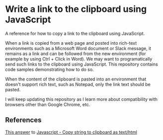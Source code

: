 # Write a link to the clipboard using JavaScript

A reference for how to copy a link to the clipboard using JavaScript.

When a link is copied from a web page and posted into rich-text environments such as a Microsoft Word document or Slack message, it remains as a link and can be followed from the new environment (for example by using Ctrl + Click in Word). We may want to programatically send such links to the clipboard using JavaScript. This repository contains code samples demonstrating how to do so.

When the content of the clipboard is pasted into an environment that doesn't support rich text, such as Notepad, only the link text should be pasted.

I will keep updating this repository as I learn more about compatibility with browsers other than Google Chrome, etc.

## References

[This answer](https://stackoverflow.com/a/69110972/17568469) to [Javascript - Copy string to clipboard as text/html](https://stackoverflow.com/questions/34191780/javascript-copy-string-to-clipboard-as-text-html)